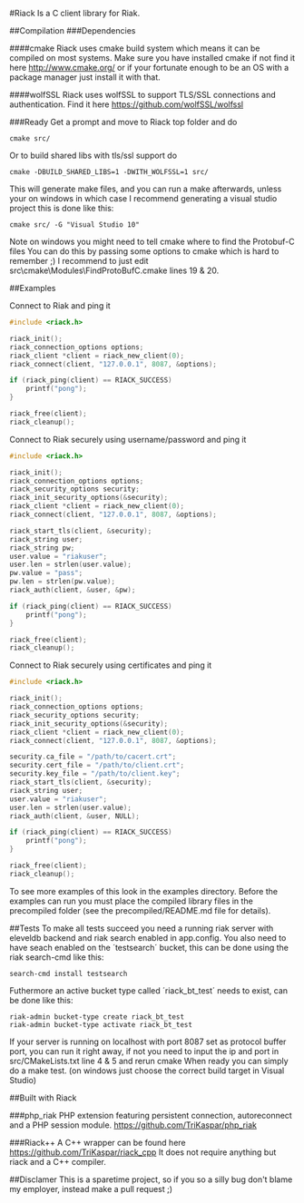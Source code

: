 #Riack
Is a C client library for Riak.

##Compilation
###Dependencies

####cmake
Riack uses cmake build system which means it can be compiled on most systems.
Make sure you have installed cmake if not find it here http://www.cmake.org/ or
if your fortunate enough to be an OS with a package manager just install it with that.

####wolfSSL
Riack uses wolfSSL to support TLS/SSL connections and authentication. Find it here https://github.com/wolfSSL/wolfssl

###Ready
Get a prompt and move to Riack top folder and do
```
cmake src/
```
Or to build shared libs with tls/ssl support do
```
cmake -DBUILD_SHARED_LIBS=1 -DWITH_WOLFSSL=1 src/
```
This will generate make files, and you can run a make afterwards, unless your on windows
in which case I recommend generating a visual studio project this is done like this:

```
cmake src/ -G "Visual Studio 10"
```
Note on windows you might need to tell cmake where to find the Protobuf-C files
You can do this by passing some options to cmake which is hard to remember ;) I recommend 
to just edit src\cmake\Modules\FindProtoBufC.cmake lines 19 & 20.

##Examples

Connect to Riak and ping it
```c
#include <riack.h>

riack_init();
riack_connection_options options;
riack_client *client = riack_new_client(0);
riack_connect(client, "127.0.0.1", 8087, &options);

if (riack_ping(client) == RIACK_SUCCESS)
    printf("pong");
}

riack_free(client);
riack_cleanup();
```
Connect to Riak securely using username/password and ping it
```c
#include <riack.h>

riack_init();
riack_connection_options options;
riack_security_options security;
riack_init_security_options(&security);
riack_client *client = riack_new_client(0);
riack_connect(client, "127.0.0.1", 8087, &options);

riack_start_tls(client, &security);
riack_string user;
riack_string pw;
user.value = "riakuser";
user.len = strlen(user.value);
pw.value = "pass";
pw.len = strlen(pw.value);
riack_auth(client, &user, &pw);

if (riack_ping(client) == RIACK_SUCCESS)
    printf("pong");
}

riack_free(client);
riack_cleanup();
```
Connect to Riak securely using certificates and ping it
```c
#include <riack.h>

riack_init();
riack_connection_options options;
riack_security_options security;
riack_init_security_options(&security);
riack_client *client = riack_new_client(0);
riack_connect(client, "127.0.0.1", 8087, &options);

security.ca_file = "/path/to/cacert.crt";
security.cert_file = "/path/to/client.crt";
security.key_file = "/path/to/client.key";
riack_start_tls(client, &security);
riack_string user;
user.value = "riakuser";
user.len = strlen(user.value);
riack_auth(client, &user, NULL);

if (riack_ping(client) == RIACK_SUCCESS)
    printf("pong");
}

riack_free(client);
riack_cleanup();
```
To see more examples of this look in the examples directory.
Before the examples can run you must place the compiled library files in the precompiled folder (see the precompiled/README.md file for details).

##Tests
To make all tests succeed you need a running riak server with eleveldb backend and riak search enabled in app.config.
You also need to have seach enabled on the ´testsearch´ bucket, this can be done using the riak search-cmd like this:
```
search-cmd install testsearch
```
Futhermore an active bucket type called ´riack_bt_test´ needs to exist, can be done like this:  
```
riak-admin bucket-type create riack_bt_test
riak-admin bucket-type activate riack_bt_test
```

If your server is running on localhost with port 8087 set as protocol buffer port, you can run it right away, if not you need to input the ip and port in src/CMakeLists.txt line 4 & 5 and rerun cmake
When ready you can simply do a make test.
(on windows just choose the correct build target in Visual Studio)

##Built with Riack

###php_riak
PHP extension featuring persistent connection, autoreconnect and a PHP session module.
https://github.com/TriKaspar/php_riak

###Riack++
A C++ wrapper can be found here https://github.com/TriKaspar/riack_cpp
It does not require anything but riack and a C++ compiler.

##Disclamer
This is a sparetime project, so if you so a silly bug don't blame my employer, instead 
make a pull request ;)  

